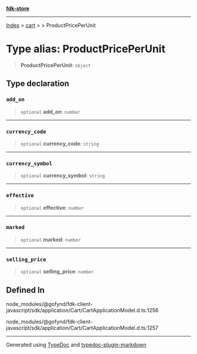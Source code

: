 [**fdk-store**](../../../README.md)
***

[Index](../../../API.md) > [cart](../../README.md) > [<internal>](../README.md) > ProductPricePerUnit

# Type alias: ProductPricePerUnit

> **ProductPricePerUnit**: `object`

## Type declaration

### `add_on`

> `optional` **add\_on**: `number`

***

### `currency_code`

> `optional` **currency\_code**: `string`

***

### `currency_symbol`

> `optional` **currency\_symbol**: `string`

***

### `effective`

> `optional` **effective**: `number`

***

### `marked`

> `optional` **marked**: `number`

***

### `selling_price`

> `optional` **selling\_price**: `number`

## Defined In

node\_modules/@gofynd/fdk-client-javascript/sdk/application/Cart/CartApplicationModel.d.ts:1256

node\_modules/@gofynd/fdk-client-javascript/sdk/application/Cart/CartApplicationModel.d.ts:1257

***
Generated using [TypeDoc](https://typedoc.org/) and [typedoc-plugin-markdown](https://www.npmjs.com/package/typedoc-plugin-markdown)
